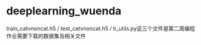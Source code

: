 # deeplearning_wuenda

train_catvnoncat.h5 / test_catvnoncat.h5 / lr_utils.py这三个文件是第二周编程作业需要下载的数据集及相关文件
